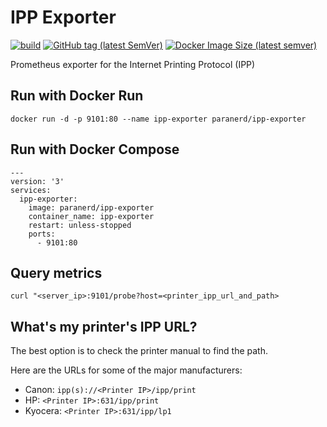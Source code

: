 # IPP Exporter

[![build](https://github.com/paranerd/ipp-exporter/actions/workflows/main.yml/badge.svg)](https://github.com/paranerd/ipp-exporter/actions/workflows/main.yml)
[![GitHub tag (latest SemVer)](https://img.shields.io/github/v/tag/paranerd/ipp-exporter?label=Current%20Version&logo=github)](https://github.com/paranerd/ipp-exporter/tags)
[![Docker Image Size (latest semver)](https://shields.api-test.nl:/docker/image-size/paranerd/ipp-exporter?label=Image%20Size&logo=docker)](https://hub.docker.com/repository/docker/paranerd/ipp-exporter)

Prometheus exporter for the Internet Printing Protocol (IPP)

## Run with Docker Run
```
docker run -d -p 9101:80 --name ipp-exporter paranerd/ipp-exporter
```

## Run with Docker Compose

```
---
version: '3'
services:
  ipp-exporter:
    image: paranerd/ipp-exporter
    container_name: ipp-exporter
    restart: unless-stopped
    ports:
      - 9101:80

```

## Query metrics
```
curl "<server_ip>:9101/probe?host=<printer_ipp_url_and_path>
```

## What's my printer's IPP URL?
The best option is to check the printer manual to find the path.

Here are the URLs for some of the major manufacturers:

- Canon: `ipp(s)://<Printer IP>/ipp/print`
- HP: `<Printer IP>:631/ipp/print`
- Kyocera: `<Printer IP>:631/ipp/lp1`
